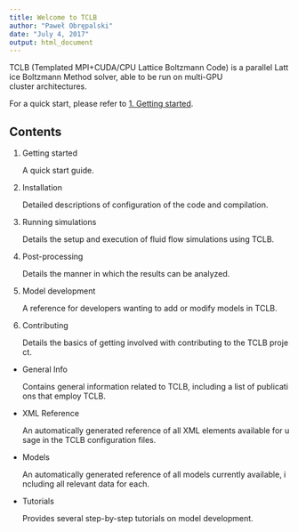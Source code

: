 ```yaml
---
title: Welcome to TCLB
author: "Paweł Obrępalski"
date: "July 4, 2017"
output: html_document
---
```


TCLB (Templated MPI+CUDA/CPU Lattice Boltzmann Code) is a parallel Lattice Boltzmann Method solver, able to be run on multi-GPU
cluster architectures.

For a quick start, please refer to [1. Getting started](/1.-getting-started/installation/).

## Contents

1. Getting started

    A quick start guide.

2. Installation

    Detailed descriptions of configuration of the code and compilation.

3. Running simulations

    Details the setup and execution of fluid flow simulations using TCLB.

4. Post-processing

    Details the manner in which the results can be analyzed.

5. Model development

    A reference for developers wanting to add or modify models in TCLB.

6. Contributing

    Details the basics of getting involved with contributing to the TCLB project.

* General Info

    Contains general information related to TCLB, including a list of publications that employ TCLB.

* XML Reference

    An automatically generated reference of all XML elements available for usage in the TCLB configuration files.

* Models

    An automatically generated reference of all models currently available, including all relevant data for each.

* Tutorials

    Provides several step-by-step tutorials on model development.